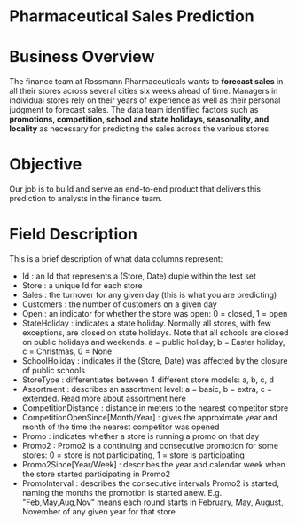 # Pharmaceutical Sales Prediction

# Business Overview

The finance team at Rossmann Pharmaceuticals wants to **forecast sales** in all their stores across several cities six weeks ahead of time. Managers in individual stores rely on their years of experience as well as their personal judgment to forecast sales. 
The data team identified factors such as **promotions, competition, school and state holidays, seasonality, and locality** as necessary for predicting the sales across the various stores.
# Objective
Our job is to build and serve an end-to-end product that delivers this prediction to analysts in the finance team.

# Field Description

This is a brief description of what data columns represent:

* Id : an Id that represents a (Store, Date) duple within the test set  <br />
* Store : a unique Id for each store  <br />
* Sales : the turnover for any given day (this is what you are predicting)  <br />
* Customers : the number of customers on a given day  <br />
* Open : an indicator for whether the store was open: 0 = closed, 1 = open <br />
* StateHoliday : indicates a state holiday. Normally all stores, with few exceptions, are closed on state holidays. Note that all schools are closed on public holidays and weekends. a = public holiday, b = Easter holiday, c = Christmas, 0 = None <br />
* SchoolHoliday : indicates if the (Store, Date) was affected by the closure of public schools <br />
* StoreType : differentiates between 4 different store models: a, b, c, d <br />
* Assortment : describes an assortment level: a = basic, b = extra, c = extended. Read more about assortment here <br />
* CompetitionDistance : distance in meters to the nearest competitor store <br />
* CompetitionOpenSince[Month/Year] : gives the approximate year and month of the time the nearest competitor was opened <br />
* Promo : indicates whether a store is running a promo on that day <br />
* Promo2 : Promo2 is a continuing and consecutive promotion for some stores: 0 = store is not participating, 1 = store is participating <br />
* Promo2Since[Year/Week] : describes the year and calendar week when the store started participating in Promo2 <br />
* PromoInterval : describes the consecutive intervals Promo2 is started, naming the months the promotion is started anew. E.g. "Feb,May,Aug,Nov" means each round starts in February, May, August, November of any given year for that store <br />
